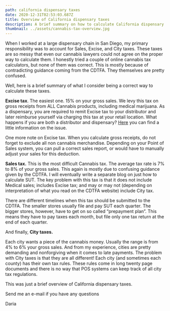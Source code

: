 ```yaml
---
path: california dispensary taxes
date: 2020-12-31T02:53:03.687Z
title: Overview of California dispensary taxes
description: A brief summary on how to calculate California dispensary taxes.
thumbnail: ../assets/cannabis-tax-overview.jpg
---
```

When I worked at a large dispensary chain in San Diego, my primary responsibility was to account for Sales, Excise, and City taxes. These taxes are so messy that even our cannabis lawyers could not agree on the proper way to calculate them. I honestly tried a couple of online cannabis tax calculators, but none of them was correct. This is mostly because of contradicting guidance coming from the CDTFA. They themselves are pretty confused.

Well, here is a brief summary of what I consider being a correct way to calculate these taxes.

**Excise tax**. The easiest one. 15% on your gross sales.  We levy this tax on gross receipts from ALL Cannabis products, including medical marijuana. As a dispensary, you are required to remit Excise tax to your distributor and later reimburse yourself via charging this tax at your retail location. What happens if you are both a distributor and dispensary? [Here](https://redeyecpa.com/blog/how-to-calculate-california-cannabis-excise-tax/) you can find a little information on the issue.

One more note on Excise tax. When you calculate gross receipts, do not forget to exclude all non cannabis merchandise. Depending on your Point of Sales system, you can pull a correct sales report, or would have to manually adjust your sales for this deduction.

**Sales tax.** This is the most difficult Cannabis tax. The average tax rate is 7% to 8% of your gross sales.  This again is mostly due to confusing guidance given by the CDTFA. I will eventually write a separate blog on just how to calculate SUT. The key problem with this tax is that it does not include Medical sales; includes Excise tax; and may or may not (depending on interpretation of what you read on the CDTFA website) include City tax.

There are different timelines when this tax should be submitted to the CDTFA. The smaller stores usually file and pay SUT each quarter. The bigger stores, however, have to get on so called “prepayment plan”. This means they have to pay taxes each month, but file only one tax return at the end of each quarter.

And finally, **City taxes.**

Each city wants a piece of the cannabis money. Usually the range is from 4% to 6% your gross sales. And from my experience, cities are pretty demanding and nonforgiving when it comes to late payments. The problem with City taxes is that they are all different! Each city (and sometimes each county) has their own tax rules. These rules come in long twenty page documents and there is no way that POS systems can keep track of all city tax regulations.

This was just a brief overview of California dispensary taxes.

Send me an e-mail if you have any questions

Daria